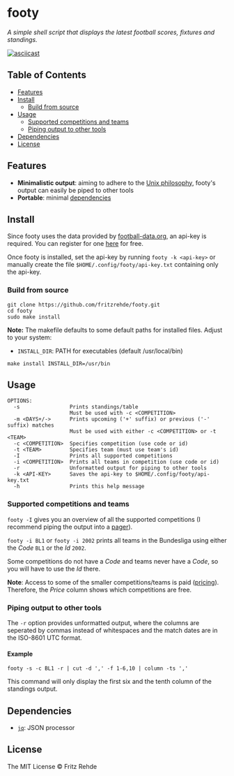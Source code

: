 # footy

<i>A simple shell script that displays the latest football scores, fixtures and standings.</i>

[![asciicast](https://asciinema.org/a/dleQ7INJzcBYh4Q90u3UdOS9y.svg)](https://asciinema.org/a/dleQ7INJzcBYh4Q90u3UdOS9y)

## Table of Contents

- [Features](#features)
- [Install](#install)
	- [Build from source](#build-from-source)
- [Usage](#usage)
	- [Supported competitions and teams](#supported-competitions-and-teams)
	- [Piping output to other tools](#piping-output-to-other-tools)
- [Dependencies](#dependencies)
- [License](#license)

## Features

- **Minimalistic output**: aiming to adhere to the [Unix philosophy](https://en.wikipedia.org/wiki/Unix_philosophy), footy's output can easily be piped to other tools
- **Portable**: minimal [dependencies](#dependencies)

## Install

Since footy uses the data provided by [football-data.org](https://www.football-data.org/), an api-key is required.
You can register for one [here](https://www.football-data.org/client/register) for free.

Once footy is installed, set the api-key by running `footy -k <api-key>` or manually create the file `$HOME/.config/footy/api-key.txt` containing only the api-key.  

### Build from source
```shell
git clone https://github.com/fritzrehde/footy.git
cd footy
sudo make install
```

**Note:** The makefile defaults to some default paths for installed files. Adjust to your system:

- `INSTALL_DIR`: PATH for executables (default /usr/local/bin)

```shell
make install INSTALL_DIR=/usr/bin
```


## Usage
```text
OPTIONS:
  -s                Prints standings/table
                    Must be used with -c <COMPETITION>
  -m <DAYS+/->      Prints upcoming ('+' suffix) or previous ('-' suffix) matches
                    Must be used with either -c <COMPETITION> or -t <TEAM>
  -c <COMPETITION>  Specifies competition (use code or id)
  -t <TEAM>         Specifies team (must use team's id)
  -I                Prints all supported competitions
  -i <COMPETITION>  Prints all teams in competition (use code or id)
  -r                Unformatted output for piping to other tools
  -k <API-KEY>      Saves the api-key to $HOME/.config/footy/api-key.txt
  -h                Prints this help message
```

### Supported competitions and teams
`footy -I` gives you an overview of all the supported competitions (I recommend piping the output into a [pager](https://man7.org/linux/man-pages/man1/less.1.html)).

`footy -i BL1` or `footy -i 2002` prints all teams in the Bundesliga using either the *Code* `BL1` or the *Id* `2002`.

Some competitions do not have a *Code* and teams never have a *Code*, so you will have to use the *Id* there.

**Note**: Access to some of the smaller competitions/teams is paid ([pricing](https://www.football-data.org/coverage)). Therefore, the *Price* column shows which competitions are free.

### Piping output to other tools

The `-r` option provides unformatted output, where the columns are seperated by commas instead of whitespaces and the match dates are in the ISO-8601 UTC format.

#### Example
```
footy -s -c BL1 -r | cut -d ',' -f 1-6,10 | column -ts ','
```
This command will only display the first six and the tenth column of the standings output.

## Dependencies

- [`jq`](https://github.com/stedolan/jq): JSON processor

## License

The MIT License © Fritz Rehde
